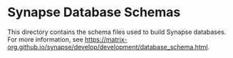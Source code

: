 # Synapse Database Schemas

This directory contains the schema files used to build Synapse databases. For more
information, see https://matrix-org.github.io/synapse/develop/development/database_schema.html.
